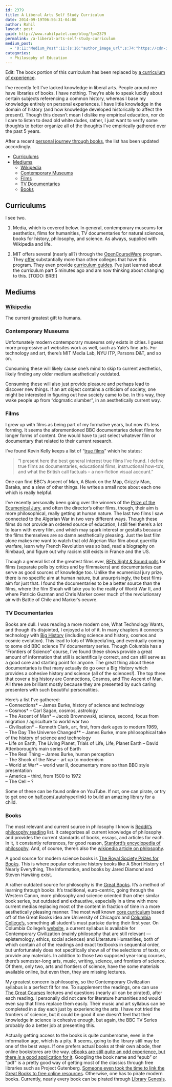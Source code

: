 ```yaml
---
id: 2379
title: A Liberal Arts Self Study Curriculum
date: 2014-09-19T06:56:31-04:00
author: Rahil
layout: post
guid: http://www.rahilpatel.com/blog/?p=2379
permalink: /a-liberal-arts-self-study-curriculum
medium_post:
  - 'O:11:"Medium_Post":11:{s:16:"author_image_url";s:74:"https://cdn-images-1.medium.com/fit/c/200/200/1*dmbNkD5D-u45r44go_cf0g.png";s:10:"author_url";s:28:"https://medium.com/@rahil627";s:11:"byline_name";N;s:12:"byline_email";N;s:10:"cross_link";s:2:"no";s:2:"id";s:12:"68125860b6bf";s:21:"follower_notification";s:3:"yes";s:7:"license";s:19:"all-rights-reserved";s:14:"publication_id";s:2:"-1";s:6:"status";s:6:"public";s:3:"url";s:78:"https://medium.com/@rahil627/a-liberal-arts-self-study-curriculum-68125860b6bf";}'
categories:
  - Philosophy of Education
---
```

Edit: The book portion of this curriculum has been replaced by [a curriculum of experience](http://www.rahilpatel.com/blog/a-curriculum-of-experience).

I&#8217;ve recently felt I&#8217;ve lacked knowledge in liberal arts. People around me have libraries of books. I have nothing. They&#8217;re able to speak lucidly about certain subjects referencing a common history, whereas I base my knowledge entirely on personal experiences. I have little knowledge in the domain of history (and how knowledge developed historically to affect the present). Though this doesn&#8217;t mean I dislike my empirical education, nor do I care to listen to dead old white dudes, rather, I just want to verify some thoughts to better organize all of the thoughts I&#8217;ve empirically gathered over the past 5 years.

After a recent [personal journey through books](http://www.rahilpatel.com/blog/a-personal-journey-through-books "A Personal Journey through Books"), the list has been updated accordingly.

<div id="toc_container" class="toc_transparent have_bullets">
  <p class="toc_title">
  </p>
  
  <ul class="toc_list">
    <li>
      <a href="#curriculums">Curriculums</a>
    </li>
    <li>
      <a href="#mediums">Mediums</a><ul>
        <li>
          <a href="#wikipedia">Wikipedia</a>
        </li>
        <li>
          <a href="#contemporary_museums">Contemporary Museums</a>
        </li>
        <li>
          <a href="#films">Films</a>
        </li>
        <li>
          <a href="#tv_documentaries">TV Documentaries</a>
        </li>
        <li>
          <a href="#books">Books</a>
        </li>
      </ul>
    </li>
  </ul>
</div>

## <span id="curriculums">Curriculums</span>

I see two.

1. Media, which is covered below. In general, contemporary museums for aesthetics, films for humanities, TV documentaries for natural sciences, books for history, philosophy, and science. As always, supplied with Wikipedia and life.

2. MIT offers several (nearly all?) through the [OpenCourseWare](http://en.wikipedia.org/wiki/OpenCourseWare) program. They [offer](http://ocw.mit.edu/index.htm) substantially more than other colleges that have this program. They even provide [curriculum guides](http://ocw.mit.edu/courses/mit-curriculum-guide/). I&#8217;ve just learned about the curriculum part 5 minutes ago and am now thinking about changing to this. [TODO: BRB!]

## <span id="mediums">Mediums</span>

### <span id="wikipedia"><a href="http://www.wikipedia.org/">Wikipedia</a></span>

The current greatest gift to humans.

### <span id="contemporary_museums">Contemporary Museums</span>

Unfortunately modern contemporary museums only exists in cities. I guess more progressive art websites work as well, such as Yale&#8217;s fine arts. For technology and art, there&#8217;s MIT Media Lab, NYU ITP, Parsons D&T, and so on.

Consuming these will likely cause one&#8217;s mind to skip to current aesthetics, likely finding any older medium aesthetically outdated.

Consuming these will also just provide pleasure and perhaps lead to discover new things. If an art object contains a criticism of society, one might be interested in figuring out how society came to be. In this way, they wake people up from &#8220;dogmatic slumber&#8221;, in an aesthetically current way.

### <span id="films">Films</span>

I grew up with films as being part of my formative years, but now it&#8217;s less forming. It seems the aforementioned BBC documentaries defeat films for longer forms of content. One would have to just select whatever film or documentary that related to their current research.

I&#8217;ve found Kevin Kelly keeps a list of &#8220;[true films](http://truefilms.com/)&#8221; which he states:

> &#8220;I present here the best general interest true films I&#8217;ve found. I define true films as documentaries, educational films, instructional how-to&#8217;s, and what the British call factuals &#8211; a non-fiction visual account.&#8221;

One can find BBC&#8217;s Ascent of Man, A Blank on the Map, Grizzly Man, Baraka, and a slew of other things. He writes a small note about each one which is really helpful.

I&#8217;ve recently personally been going over the winners of the [Prize of the Ecumenical Jury](http://en.wikipedia.org/wiki/Prize_of_the_Ecumenical_Jury), and often the director&#8217;s other films, though, their aim is more philosophical, really getting at human nature. The last two films I saw connected to the Algerian War in two very different ways. Though these films do not provide an ordered source of education, I still feel there&#8217;s a lot to learn with every film, and which may spark interest or gestalts because the films themselves are so damn aesthetically pleasing. Just the last film alone makes me want to watch that old Algerian War film about guerrilla warfare, learn why French Revolution was so bad, read a biography on Rimbaud, and figure out why racism still exists in France and the US.

Though a general list of the greatest films ever, [BFI&#8217;s Sight & Sound polls](https://en.wikipedia.org/wiki/Sight_%26_Sound) for films (separate polls by critics and by filmmakers) and documentaries can serve as good sources of knowledge too. Unlike the ecumenical jury prize, there is no specific aim at human nature, but unsurprisingly, the best films aim for just that. I found the documentaries to be a better source than the films, where the film Shoah will take you to the reality of World War II, and where Patricio Guzman and Chris Marker cover much of the revolutionary air with Battle of Chile and Marker&#8217;s oeuvre.

### <span id="tv_documentaries">TV Documentaries</span>

Books are dull. I was reading a more modern one, What Technology Wants, and though it&#8217;s disjointed, I enjoyed a lot of it. In many chapters it connects technology with [Big History](http://en.wikipedia.org/wiki/Big_History) (including science and history, cosmos and cosmic evolution). This lead to lots of Wikipedia&#8217;ing, and eventually coming to some old BBC science TV documentary series. Though Columbia has a &#8220;Frontiers of Science&#8221; course, I&#8217;ve found these shows provide a great amount of information that still is scientifically correct, and can still serve as a good core and starting point for anyone. The great thing about these documentaries is that many actually do go over a Big History which provides a cohesive history and science (all of the sciences!). The top three that cover a big history are Connections, Cosmos, and The Ascent of Man. All three are brilliant mostly because they are presented by such caring presenters with such beautiful personalities.

Here&#8217;s a list I&#8217;ve gathered:  
&#8211; Connections* &#8211; James Burke, history of science and technology  
&#8211; Cosmos* &#8211; Carl Sagan, cosmos, astrology  
&#8211; The Ascent of Man* &#8211; Jacob Brownowski, science, second, focus from migration / agriculture to world war two  
&#8211; Civilisation* &#8211; Kenneth Clark, art, first, from dark ages to modern 1969,  
&#8211; The Day The Universe Changed** &#8211; James Burke, more philosophical take of the history of science and technology  
&#8211; Life on Earth, The Living Planet, Trials of Life, Life, Planet Earth &#8211; David Attenborough’s main series of Earth  
&#8211; The Real Thing &#8211; James Burke, human perception  
&#8211; The Shock of the New &#8211; art up to modernism  
&#8211; World at War* &#8211; world war II, documentary more so than BBC style presentation  
&#8211; America &#8211; third, from 1500 to 1972  
&#8211; The Cell &#8211; ?

Some of these can be found online on YouTube. If not, one can pirate, or try to get one on [half.com](http://half.com){.autohyperlink} to build an amazing library for a child.

### <span id="books">Books</span>

The most relevant and current source in philosophy I know is [Reddit&#8217;s philosophy reading](http://www.reddit.com/r/philosophy/wiki/readinglist) list. It categorizes all current knowledge of philosophy and provides the current standards of books, essays, and articles for each. In it, it constantly references, for good reason, [Stanford&#8217;s encyclopedia of philosophy](http://plato.stanford.edu/). And, of course, there&#8217;s also the [wikipedia article on philosophy](http://en.wikipedia.org/wiki/Philosophy).

A good source for modern science books is [The Royal Society Prizes for Books](http://en.wikipedia.org/wiki/Royal_Society_Prizes_for_Science_Books). This is where popular cohesive history books like A Short History of Nearly Everything, The Information, and books by Jared Diamond and Steven Hawking exist.

A rather outdated source for philosophy is the  [Great Books](http://en.wikipedia.org/wiki/Great_Books). It&#8217;s a method of learning through books. It&#8217;s traditional, euro-centric, going through the Western Canon, more philosophy and science oriented than other similar book series, but outdated and exhaustive, especially in a time with more current medias replacing most of the content in fraction of time in a more aesthetically pleasing manner. The most well known  [core curriculum](https://en.wikipedia.org/wiki/Curriculum#Core_curriculum) based off of the Great Books idea are University of Chicago&#8217;s and [Columbia College&#8217;s](http://en.wikipedia.org/wiki/Core_Curriculum_(Columbia_College)), something all student&#8217;s must partake during their first year. On Columbia College&#8217;s [website](http://www.college.columbia.edu/core/core), a current syllabus is available for Contemporary Civilization (mainly philosophy that are still relevant &#8212; epistemology, ethics, social sciences) and Literature Humanities, both of which contain all of the readings and exact textbooks in sequential order, but unfortunately does not specifically show all of the selections of texts, or provide any materials. In addition to those two supposed year-long courses, there&#8217;s semester-long arts, music, writing, science, and frontiers of science. Of them, only two, arts and frontiers of science, have the some materials available online, but even then, they are missing lectures.

My greatest concern is philosophy, so the Contemporary Civilization syllabus is a perfect fit for me. To supplement the readings, one can use [The Great Courses](http://www.thegreatcourses.com/) lectures and questions (nearly all can be pirated), after each reading. I personally did not care for literature humanities and would even say that films replace them easily. Their music and art syllabus can be completed in a day each just by experiencing the arts. I have not tried the frontiers of science, but it could be good if one doesn&#8217;t feel that their knowledge in science is cohesive enough, but again, the BBC TV Series probably do a better job at presenting this.

Actually getting access to the books is quite cumbersome, even in the information age, which is a pity. It seems, going to the library still may be one of the best ways. If one prefers actual books at their own abode, then online bookstores are the way. [eBooks are still quite an odd experience, but there _is_ a good application for it](http://www.rahilpatel.com/blog/ebooks "eBooks"). Googling the book name and &#8220;epub&#8221; or &#8220;pdf&#8221; is a pretty good way of getting most of the classics through free libraries such as Project Gutenberg. [Someone even took the time to link the Great Books to free online resources](http://prodigalnomore.wordpress.com/great-books-of-the-western-world-as-free-ebooks/). Otherwise, one has to pirate modern books. Currently, nearly every book can be pirated through [Library Genesis](http://gen.lib.rus.ec/).